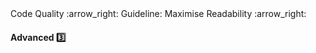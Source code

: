 <link rel="stylesheet" href="{{baseUrl}}/css/textbook.css">

<div class="website-content">

<div id="path">Code Quality :arrow_right: Guideline: Maximise Readability :arrow_right:</div>

<div id="title">

#### Advanced :three:

</div>

<div id="body">

<panel header="**Make the Happy Path Prominent**"
    type="seamless" alt="indentation">
  <include src="../../practices/makeHappyPathProminent/index.md#main" />
</panel>

</div>

</div>
